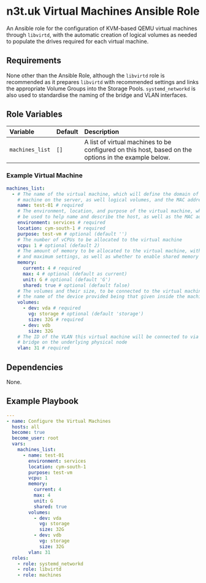 # n3t.uk Virtual Machines Ansible Role

An Ansible role for the configuration of KVM-based QEMU virtual machines through
`libvirtd`, with the automatic creation of logical volumes as needed to populate
the drives required for each virtual machine.

## Requirements

None other than the Ansible Role, although the `libvirtd` role is recommended as
it prepares `libvirtd` with recommended settings and links the appropriate
Volume Groups into the Storage Pools. `systemd_networkd` is also used to
standardise the naming of the bridge and VLAN interfaces.

## Role Variables

| Variable        | Default | Description                                                                                          |
| :-------------- | :------ | :--------------------------------------------------------------------------------------------------- |
| `machines_list` | `[]`    | A list of virtual machines to be configured on this host, based on the options in the example below. |

### Example Virtual Machine

```yaml
machines_list:
  - # The name of the virtual machine, which will define the domain of the
    # machine on the server, as well logical volumes, and the MAC address
    name: test-01 # required
    # The environment, location, and purpose of the virtual machine, which will
    # be used to help name and describe the host, as well as the MAC address
    environment: services # required
    location: cym-south-1 # required
    purpose: test-vm # optional (default '')
    # The number of vCPUs to be allocated to the virtual machine
    vcpu: 1 # optional (default 2)
    # The amount of memory to be allocated to the virtual machine, with current
    # and maximum settings, as well as whether to enable shared memory
    memory:
      current: 4 # required
      max: 4 # optional (default as current)
      unit: G # optional (default 'G')
      shared: true # optional (default false)
    # The volumes and their size, to be connected to the virtual machine, with
    # the name of the device provided being that given inside the machine
    volumes:
      - dev: vda # required
        vg: storage # optional (default 'storage')
        size: 32G # required
      - dev: vdb
        size: 32G
    # The ID of the VLAN this virtual machine will be connected to via the
    # bridge on the underlying physical node
    vlan: 31 # required
```

## Dependencies

None.

## Example Playbook

```yaml
---
- name: Configure the Virtual Machines
  hosts: all
  become: true
  become_user: root
  vars:
    machines_list:
      - name: test-01
        environment: services
        location: cym-south-1
        purpose: test-vm
        vcpu: 1
        memory:
          current: 4
          max: 4
          unit: G
          shared: true
        volumes:
          - dev: vda
            vg: storage
            size: 32G
          - dev: vdb
            vg: storage
            size: 32G
        vlan: 31
  roles:
    - role: systemd_networkd
    - role: libvirtd
    - role: machines
```
